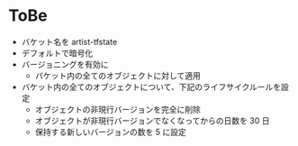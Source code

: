 # ToBe

- バケット名を artist-tfstate
- デフォルトで暗号化
- バージョニングを有効に
  - バケット内の全てのオブジェクトに対して適用
- バケット内の全てのオブジェクトについて、下記のライフサイクルールを設定
  - オブジェクトの非現行バージョンを完全に削除
  - オブジェクトが非現行バージョンでなくなってからの日数を 30 日
  - 保持する新しいバージョンの数を 5 に設定
